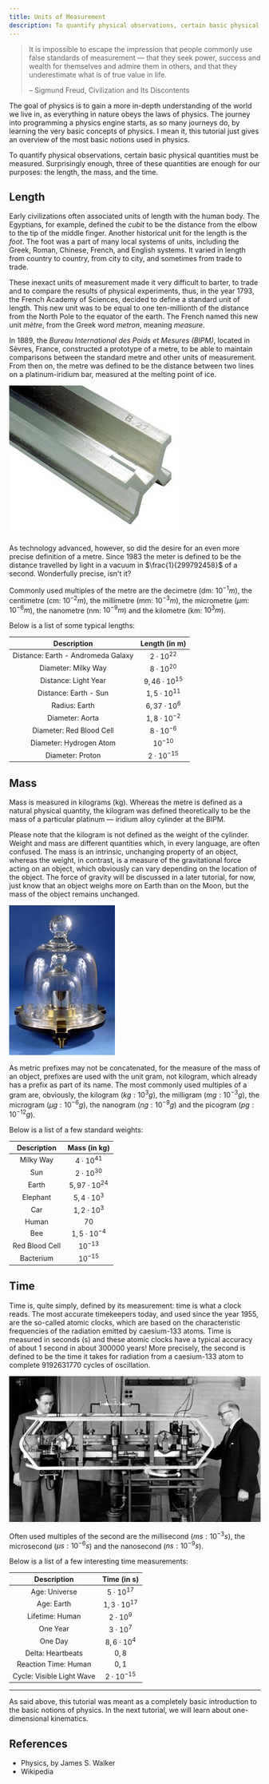 ```yaml
---
title: Units of Measurement
description: To quantify physical observations, certain basic physical quantities must be measured. This tutorial introduces the length, the mass and the time.
---
```


> It is impossible to escape the impression that people commonly use false standards of measurement — that they seek power, success and wealth for themselves and admire them in others, and that they underestimate what is of true value in life.
> 
> – Sigmund Freud, Civilization and Its Discontents

The goal of physics is to gain a more in-depth understanding of the world we live in, as everything in nature obeys the laws of physics. The journey into programming a physics engine starts, as so many journeys do, by learning the very basic concepts of physics. I mean it, this tutorial just gives an overview of the most basic notions used in physics.

To quantify physical observations, certain basic physical quantities must be measured. Surprisingly enough, three of these quantities are enough for our purposes: the length, the mass, and the time.

## Length
Early civilizations often associated units of length with the human body. The Egyptians, for example, defined the *cubit* to be the distance from the elbow to the tip of the middle finger. Another historical unit for the length is the *foot*. The foot was a part of many local systems of units, including the Greek, Roman, Chinese, French, and English systems. It varied in length from country to country, from city to city, and sometimes from trade to trade.

These inexact units of measurement made it very difficult to barter, to trade and to compare the results of physical experiments, thus, in the year 1793, the French Academy of Sciences, decided to define a standard unit of length. This new unit was to be equal to one ten-millionth of the distance from the North Pole to the equator of the earth. The French named this new unit *mètre*, from the Greek word *metron*, meaning *measure*.

In 1889, the *Bureau International des Poids et Mesures (BIPM)*, located in Sèvres, France, constructed a prototype of a metre, to be able to maintain comparisons between the standard metre and other units of measurement. From then on, the metre was defined to be the distance between two lines on a platinum-iridium bar, measured at the melting point of ice.

![A Prototype Metre](../../../../../assets/mathematics/physics/basics/metre.jpg)

As technology advanced, however, so did the desire for an even more precise definition of a metre. Since 1983 the meter is defined to be the distance travelled by light in a vacuum in $\frac{1}{299792458}$ of a second. Wonderfully precise, isn't it?

Commonly used multiples of the metre are the decimetre (dm: $10^{-1}m$), the centimetre (cm: $10^{-2}m$), the millimetre (mm: $10^{-3}m$), the micrometre ($\mu$m: $10^{-6}m$), the nanometre (nm: $10^{-9}m$) and the kilometre (km: $10^3m$).

Below is a list of some typical lengths:

| Description                        | Length (in m)        |
|:----------------------------------:|:--------------------:|
| Distance: Earth - Andromeda Galaxy | $2 \cdot 10^{22}$    |
| Diameter: Milky Way                | $8 \cdot 10^{20}$    |
| Distance: Light Year               | $9,46 \cdot 10^{15}$ |
| Distance: Earth - Sun              | $1,5 \cdot 10^{11}$  |
| Radius: Earth                      | $6,37 \cdot 10^6$    |
| Diameter: Aorta                    | $1,8 \cdot 10^{-2}$  |
| Diameter: Red Blood Cell           | $8 \cdot 10^{-6}$    |
| Diameter: Hydrogen Atom            | $10^{-10}$           |
| Diameter: Proton                   | $2 \cdot 10^{-15}$   |

## Mass
Mass is measured in kilograms (kg). Whereas the metre is defined as a natural physical quantity, the kilogram was defined theoretically to be the mass of a particular platinum — iridium alloy cylinder at the BIPM.

Please note that the kilogram is not defined as the weight of the cylinder. Weight and mass are different quantities which, in every language, are often confused. The mass is an intrinsic, unchanging property of an object, whereas the weight, in contrast, is a measure of the gravitational force acting on an object, which obviously can vary depending on the location of the object. The force of gravity will be discussed in a later tutorial, for now, just know that an object weighs more on Earth than on the Moon, but the mass of the object remains unchanged.

![National prototype kilogram K20, one of two prototypes stored at in the US](../../../../../assets/mathematics/physics/basics/mass.jpg)

As metric prefixes may not be concatenated, for the measure of the mass of an object, prefixes are used with the unit gram, not kilogram, which already has a prefix as part of its name. The most commonly used multiples of a gram are, obviously, the kilogram ($kg: 10^3 g$), the milligram ($mg: 10^{-3} g$), the microgram ($\mu g: 10^{-6} g$), the nanogram ($ng: 10^{-9} g$) and the picogram ($pg: 10^{-12} g$).

Below is a list of a few standard weights:

| Description    | Mass (in kg)         |
|:--------------:|:--------------------:|
| Milky Way      | $4 \cdot 10^{41}$    |
| Sun            | $2 \cdot 10^{30}$    |
| Earth          | $5,97 \cdot 10^{24}$ |
| Elephant       | $5,4 \cdot 10^3$     |
| Car            | $1,2 \cdot 10^3$     |
| Human          | $70$                 |
| Bee            | $1,5 \cdot 10^{-4}$  |
| Red Blood Cell | $10^{-13}$           |
| Bacterium      | $10^{-15}$           |

## Time
Time is, quite simply, defined by its measurement: time is what a clock reads. The most accurate timekeepers today, and used since the year 1955, are the so-called atomic clocks, which are based on the characteristic frequencies of the radiation emitted by caesium-133 atoms. Time is measured in seconds (s) and these atomic clocks have a typical accuracy of about $1$ second in about $300000$ years! More precisely, the second is defined to be the time it takes for radiation from a caesium-133 atom to complete $9192631770$ cycles of oscillation.

![The world's first caesium-133 clock](../../../../../assets/mathematics/physics/basics/atomicClock.jpg)

Often used multiples of the second are the millisecond ($ms: 10^{-3}s$), the microsecond ($\mu s: 10^{-6} s$) and the nanosecond ($ns : 10^{-9} s$).

Below is a list of a few interesting time measurements:

| Description               | Time (in s)         |
|:-------------------------:|:-------------------:|
| Age: Universe             | $5 \cdot 10^{17}$   |
| Age: Earth                | $1,3 \cdot 10^{17}$ |
| Lifetime: Human           | $2 \cdot 10^9$      |
| One Year                  | $3 \cdot 10^7$      |
| One Day                   | $8,6 \cdot 10^4$    |
| Delta: Heartbeats         | $0,8$               |
| Reaction Time: Human      | $0,1$               |
| Cycle: Visible Light Wave | $2 \cdot 10^{-15}$  |

---

As said above, this tutorial was meant as a completely basic introduction to the basic notions of physics. In the next tutorial, we will learn about one-dimensional kinematics.

## References
* Physics, by James S. Walker
* Wikipedia